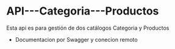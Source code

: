 # API---Categoria---Productos
Esta api es para gestión de dos catálogos Categoria y Productos 
* Documentacion por Swagger y conecion remoto 
